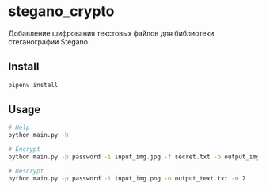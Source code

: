 # stegano_crypto

Добавление шифрования текстовых файлов для библиотеки стеганографии Stegano.

## Install

```sh
pipenv install
```

## Usage

```sh
# Help
python main.py -h

# Encrypt
python main.py -p password -i input_img.jpg -f secret.txt -o output_img.png -m 1

# Descrypt
python main.py -p password -i input_img.png -o output_text.txt -m 2
```
